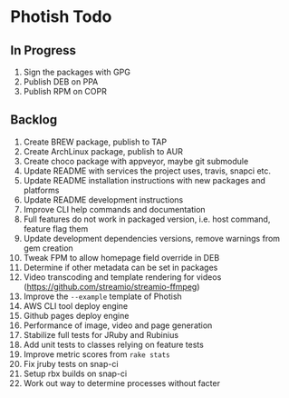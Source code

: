 # Photish Todo

## In Progress

1. Sign the packages with GPG
1. Publish DEB on PPA
1. Publish RPM on COPR

## Backlog

1. Create BREW package, publish to TAP
1. Create ArchLinux package, publish to AUR
1. Create choco package with appveyor, maybe git submodule
1. Update README with services the project uses, travis, snapci etc.
1. Update README installation instructions with new packages and platforms
1. Update README development instructions
1. Improve CLI help commands and documentation
1. Full features do not work in packaged version, i.e. host command, feature
   flag them
1. Update development dependencies versions, remove warnings from gem creation
1. Tweak FPM to allow homepage field override in DEB
1. Determine if other metadata can be set in packages
1. Video transcoding and template rendering for videos
   (https://github.com/streamio/streamio-ffmpeg)
1. Improve the `--example` template of Photish
1. AWS CLI tool deploy engine
1. Github pages deploy engine
1. Performance of image, video and page generation
1. Stabilize full tests for JRuby and Rubinius
1. Add unit tests to classes relying on feature tests
1. Improve metric scores from `rake stats`
1. Fix jruby tests on snap-ci
1. Setup rbx builds on snap-ci
1. Work out way to determine processes without facter
